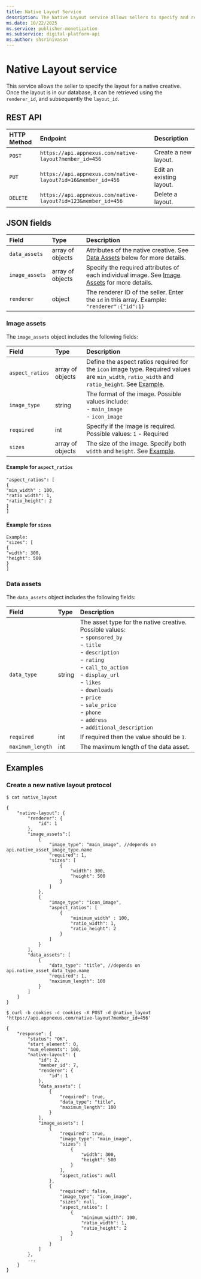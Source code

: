 ```yaml
---
title: Native Layout Service
description: The Native Layout service allows sellers to specify and retrieve layouts for native creatives from a database using renderer and layout IDs.
ms.date: 10/22/2025
ms.service: publisher-monetization
ms.subservice: digital-platform-api
ms.author: shsrinivasan
---
```


# Native Layout service

This service allows the seller to specify the layout for a native creative. Once the layout is in our database, it can be retrieved using the `renderer_id`, and subsequently the `layout_id`.

## REST API

| HTTP Method | Endpoint | Description |
|:---|:---|:---|
| `POST` | `https://api.appnexus.com/native-layout?member_id=456` | Create a new layout. |
| `PUT` | `https://api.appnexus.com/native-layout?id=16&member_id=456` | Edit an existing layout. |
| `DELETE` | `https://api.appnexus.com/native-layout?id=123&member_id=456` | Delete a layout. |

## JSON fields

| Field | Type | Description |
|:---|:---|:---|
| `data_assets` | array of objects | Attributes of the native creative. See [Data Assets](#data-assets) below for more details. |
| `image_assets` | array of objects | Specify the required attributes of each individual image. See [Image Assets](#image-assets) for more details. |
| `renderer` | object | The renderer ID of the seller. Enter the `id` in this array. Example:<br>`"renderer":{"id":1}` |

### Image assets

The `image_assets` object includes the following fields:

| Field | Type | Description |
|:---|:---|:---|
| `aspect_ratios` | array of objects | Define the aspect ratios required for the `icon` image type. Required values are `min_width`, `ratio_width` and `ratio_height`. See [Example](#example-for-aspect_ratios).|
| `image_type` | string | The format of the image. Possible values include:<br> - `main_image`<br> - `icon_image` |
| `required` | int | Specify if the image is required.<br>Possible values: `1` - Required |
| `sizes` | array of objects | The size of the image. Specify both `width` and `height`. See [Example](#example-for-sizes). |

#### Example for `aspect_ratios`

```
"aspect_ratios": [
{
"min_width" : 100,
"ratio_width": 1,
"ratio_height": 2
}
]
```

#### Example for `sizes`

```
Example:
"sizes": [
{
"width": 300,
"height": 500
}
]
```

### Data assets

The `data_assets` object includes the following fields:

| Field | Type | Description |
|:---|:---|:---|
| `data_type` | string | The asset type for the native creative. Possible values:<br> - `sponsored_by`<br> - `title`<br> - `description`<br> - `rating`<br> - `call_to_action`<br> - `display_url`<br> - `likes`<br> - `downloads`<br> - `price`<br> - `sale_price`<br> - `phone`<br> - `address`<br> - `additional_description` |
| `required` | int | If required then the value should be `1`. |
| `maximum_length` | int | The maximum length of the data asset. |

## Examples

### Create a new native layout protocol

```
$ cat native_layout

{
    "native-layout": {
        "renderer": {
            "id": 1
        },
        "image_assets":[
            {
                "image_type": "main_image", //depends on api.native_asset_image_type.name
                "required": 1,
                "sizes": [
                    {
                        "width": 300,
                        "height": 500
                    }
                ]
            },
            {
                "image_type": "icon_image",
                "aspect_ratios": [
                    {
                        "minimum_width" : 100,
                        "ratio_width": 1,
                        "ratio_height": 2
                    }
                ]
            }
        ],
        "data_assets": [
            {
                "data_type": "title", //depends on api.native_asset_data_type.name
                "required": 1,
                "maximum_length": 100
            }
        ]
    }
} 

$ curl -b cookies -c cookies -X POST -d @native_layout 'https://api.appnexus.com/native-layout?member_id=456'

{
    "response": {
        "status": "OK",
        "start_element": 0,
        "num_elements": 100,
        "native-layout": {
            "id": 2,
            "member_id": 7,
            "renderer": {
                "id": 1
            },
            "data_assets": [
                {
                    "required": true,
                    "data_type": "title",
                    "maximum_length": 100
                }
            ],
            "image_assets": [
                {
                    "required": true,
                    "image_type": "main_image",
                    "sizes": [
                        {
                            "width": 300,
                            "height": 500
                        }
                    ],
                    "aspect_ratios": null
                },
                {
                    "required": false,
                    "image_type": "icon_image",
                    "sizes": null,
                    "aspect_ratios": [
                        {
                            "minimum_width": 100,
                            "ratio_width": 1,
                            "ratio_height": 2
                        }
                    ]
                }
            ]
        },
        ...
    }
}
```
